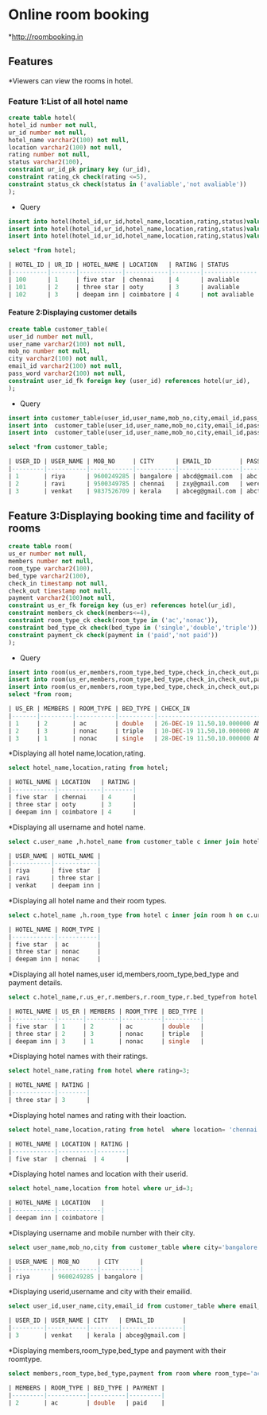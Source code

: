 # Online room booking 

*http://roombooking.in

## Features 

 *Viewers can view the rooms in hotel.
 
### Feature 1:List of all hotel name
```sql
create table hotel(
hotel_id number not null,
ur_id number not null,
hotel_name varchar2(100) not null,
location varchar2(100) not null,
rating number not null,
status varchar2(100),
constraint ur_id_pk primary key (ur_id),
constraint rating_ck check(rating <=5),
constraint status_ck check(status in ('avaliable','not avaliable'))
);

```
* Query
```sql
insert into hotel(hotel_id,ur_id,hotel_name,location,rating,status)values(100,1,'five star','chennai',4,'avaliable');
insert into hotel(hotel_id,ur_id,hotel_name,location,rating,status)values(101,2,'three star','ooty',3,'avaliable');
insert into hotel(hotel_id,ur_id,hotel_name,location,rating,status)values(102,3,'deepam inn','coimbatore',4,'not avaliable');

select *from hotel;
```
```sql
| HOTEL_ID | UR_ID | HOTEL_NAME | LOCATION   | RATING | STATUS        |
|----------|-------|------------|------------|--------|---------------|
| 100      | 1     | five star  | chennai    | 4      | avaliable     |
| 101      | 2     | three star | ooty       | 3      | avaliable     |
| 102      | 3     | deepam inn | coimbatore | 4      | not avaliable |

```
#### Feature 2:Displaying customer details
```sql
create table customer_table(
user_id number not null,
user_name varchar2(100) not null,
mob_no number not null,
city varchar2(100) not null,
email_id varchar2(100) not null,
pass_word varchar2(100) not null,
constraint user_id_fk foreign key (user_id) references hotel(ur_id),
);
```
* Query
```sql
insert into customer_table(user_id,user_name,mob_no,city,email_id,pass_word)values(1,'riya',9600249285,'bangalore','abcd@gmail.com','abc');
insert into  customer_table(user_id,user_name,mob_no,city,email_id,pass_word)values(2,'ravi',9500349785,'chennai','zxy@gmail.com','were');
insert into  customer_table(user_id,user_name,mob_no,city,email_id,pass_word)values(3,'venkat',9837526709,'kerala','abceg@gmail.com','abcth');

select *from customer_table;
```
```sql
| USER_ID | USER_NAME | MOB_NO     | CITY      | EMAIL_ID        | PASS_WORD |
|---------|-----------|------------|-----------|-----------------|-----------|
| 1       | riya      | 9600249285 | bangalore | abcd@gmail.com  | abc       |
| 2       | ravi      | 9500349785 | chennai   | zxy@gmail.com   | were      |
| 3       | venkat    | 9837526709 | kerala    | abceg@gmail.com | abcth     |
```
## Feature 3:Displaying booking time and facility of rooms
```sql
create table room(
us_er number not null,
members number not null,
room_type varchar2(100),
bed_type varchar2(100),
check_in timestamp not null,
check_out timestamp not null,
payment varchar2(100)not null,
constraint us_er_fk foreign key (us_er) references hotel(ur_id),
constraint members_ck check(members<=4),
constraint room_type_ck check(room_type in ('ac','nonac')),
constraint bed_type_ck check(bed_type in ('single','double','triple')),
constraint payment_ck check(payment in ('paid','not paid'))
);
```
* Query
```sql
insert into room(us_er,members,room_type,bed_type,check_in,check_out,payment)values(1,2,'ac','double',timestamp '2019-12-26 11:50:10',timestamp '2019-12-27 11:50:10','paid');
insert into room(us_er,members,room_type,bed_type,check_in,check_out,payment)values(2,3,'nonac','triple',timestamp '2019-12-10 11:50:10',timestamp '2019-12-12 11:50:10','not paid');
insert into room(us_er,members,room_type,bed_type,check_in,check_out,payment)values(3,1,'nonac','single',timestamp '2019-12-28 11:50:10',timestamp '2019-12-30 11:50:10','paid');
select *from room;
```
```sql
| US_ER | MEMBERS | ROOM_TYPE | BED_TYPE | CHECK_IN                     | CHECK_OUT                    | PAYMENT  |
|-------|---------|-----------|----------|------------------------------|------------------------------|----------|
| 1     | 2       | ac        | double   | 26-DEC-19 11.50.10.000000 AM | 27-DEC-19 11.50.10.000000 AM | paid     |
| 2     | 3       | nonac     | triple   | 10-DEC-19 11.50.10.000000 AM | 12-DEC-19 11.50.10.000000 AM | not paid |
| 3     | 1       | nonac     | single   | 28-DEC-19 11.50.10.000000 AM | 30-DEC-19 11.50.10.000000 AM | paid     |
```
*Displaying all hotel name,location,rating.
```sql
select hotel_name,location,rating from hotel;
```
```sql
| HOTEL_NAME | LOCATION   | RATING |
|------------|------------|--------|
| five star  | chennai    | 4      |
| three star | ooty       | 3      |
| deepam inn | coimbatore | 4      |
```

*Displaying  all username and hotel name.
```sql
select c.user_name ,h.hotel_name from customer_table c inner join hotel h on c.user_id=h.ur_id;
```
```sql
| USER_NAME | HOTEL_NAME |
|-----------|------------|
| riya      | five star  |
| ravi      | three star |
| venkat    | deepam inn |
```

*Displaying  all hotel name and their room types.
```sql
select c.hotel_name ,h.room_type from hotel c inner join room h on c.ur_id=h.us_er;
```
```sql
| HOTEL_NAME | ROOM_TYPE |
|------------|-----------|
| five star  | ac        |
| three star | nonac     |
| deepam inn | nonac     |
```

*Displaying  all hotel names,user id,members,room_type,bed_type and payment details.
```sql
select c.hotel_name,r.us_er,r.members,r.room_type,r.bed_typefrom hotel c right outer join room r on c.ur_id=r.us_er;
```
```sql
| HOTEL_NAME | US_ER | MEMBERS | ROOM_TYPE | BED_TYPE | 
|------------|-------|---------|-----------|----------|
| five star  | 1     | 2       | ac        | double   | 
| three star | 2     | 3       | nonac     | triple   | 
| deepam inn | 3     | 1       | nonac     | single   | 
```
*Displaying hotel names with their ratings.
```sql
select hotel_name,rating from hotel where rating=3;
```
```sql
| HOTEL_NAME | RATING |
|------------|--------|
| three star | 3      |
```

*Displaying hotel names and rating with their loaction.
```sql
select hotel_name,location,rating from hotel  where location= 'chennai';
```
```sql
| HOTEL_NAME | LOCATION | RATING |
|------------|----------|--------|
| five star  | chennai  | 4      |
```

*Displaying hotel names and location with their userid.
```sql
select hotel_name,location from hotel where ur_id=3;
```
```sql
| HOTEL_NAME | LOCATION   |
|------------|------------|
| deepam inn | coimbatore |
```

*Displaying username and mobile number with their city.
```sql
select user_name,mob_no,city from customer_table where city='bangalore';
```
```sql
| USER_NAME | MOB_NO     | CITY      |
|-----------|------------|-----------|
| riya      | 9600249285 | bangalore |
```

*Displaying userid,username and city with their emailid.
```sql
select user_id,user_name,city,email_id from customer_table where email_id='abceg@gmail.com';
```
```sql
| USER_ID | USER_NAME | CITY   | EMAIL_ID        |
|---------|-----------|--------|-----------------|
| 3       | venkat    | kerala | abceg@gmail.com |
```

*Displaying members,room_type,bed_type and payment with their roomtype.
```sql
select members,room_type,bed_type,payment from room where room_type='ac';
```
```sql
| MEMBERS | ROOM_TYPE | BED_TYPE | PAYMENT |
|---------|-----------|----------|---------|
| 2       | ac        | double   | paid    |
```

